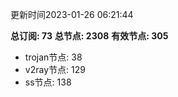 更新时间2023-01-26 06:21:44

**总订阅: 73**
**总节点: 2308**
**有效节点: 305**
- trojan节点: 38
- v2ray节点: 129
- ss节点: 138

